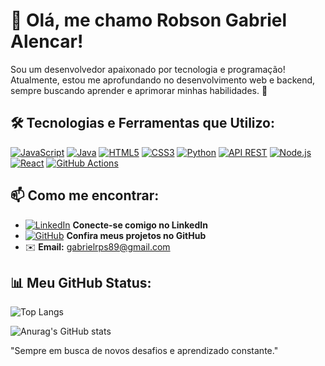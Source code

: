# 👋 Olá, me chamo Robson Gabriel Alencar!

Sou um desenvolvedor apaixonado por tecnologia e programação! Atualmente, estou me aprofundando no desenvolvimento web e backend, sempre buscando aprender e aprimorar minhas habilidades. 🚀

## 🛠️ Tecnologias e Ferramentas que Utilizo:

[![JavaScript](https://img.shields.io/badge/-JavaScript-F7DF1E?style=flat-square&logo=javascript&logoColor=black)](https://developer.mozilla.org/pt-BR/docs/Web/JavaScript)
[![Java](https://img.shields.io/badge/-Java-007396?style=flat-square&logo=java&logoColor=white)](https://docs.oracle.com/en/java/)
[![HTML5](https://img.shields.io/badge/-HTML5-E34F26?style=flat-square&logo=html5&logoColor=white)](https://developer.mozilla.org/pt-BR/docs/Web/HTML)
[![CSS3](https://img.shields.io/badge/-CSS3-1572B6?style=flat-square&logo=css3&logoColor=white)](https://developer.mozilla.org/pt-BR/docs/Web/CSS)
[![Python](https://img.shields.io/badge/-Python-3776AB?style=flat-square&logo=python&logoColor=white)](https://www.python.org/doc/)
[![API REST](https://img.shields.io/badge/-API%20REST-FF6F00?style=flat-square&logo=api)](https://restfulapi.net/)
[![Node.js](https://img.shields.io/badge/-Node.js-339933?style=flat-square&logo=node.js&logoColor=white)](https://nodejs.org/en/docs/)
[![React](https://img.shields.io/badge/-React-61DAFB?style=flat-square&logo=react&logoColor=black)](https://reactjs.org/docs/getting-started.html)
[![GitHub Actions](https://img.shields.io/badge/-GitHub%20Actions-2088FF?style=flat-square&logo=github-actions&logoColor=white)](https://docs.github.com/en/actions)

## 📫 Como me encontrar:

- [![LinkedIn](https://img.shields.io/badge/-LinkedIn-0A66C2?style=flat-square&logo=linkedin&logoColor=white)](https://www.linkedin.com/in/robson-gabriel-alencar-souza-57b70528b/) **Conecte-se comigo no LinkedIn**
- [![GitHub](https://img.shields.io/badge/-GitHub-181717?style=flat-square&logo=github&logoColor=white)](https://github.com/robsongabrielalencar) **Confira meus projetos no GitHub**
- ✉️ **Email:** [gabrielrps89@gmail.com](gabrielrps89@gmail.com)
  
## 📊 Meu GitHub Status:

![Top Langs](https://github-readme-stats.vercel.app/api/top-langs/?username=robsongabrielalencar&size_weight=0.5&count_weight=0.5&theme=dark)

![Anurag's GitHub stats](https://github-readme-stats.vercel.app/api?username=robsongabrielalencar&show_icons=true&theme=dark)

"Sempre em busca de novos desafios e aprendizado constante."
